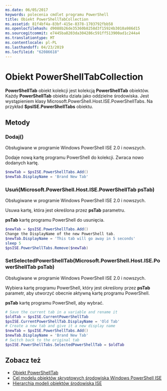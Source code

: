 ```yaml
---
ms.date: 06/05/2017
keywords: polecenia cmdlet programu PowerShell
title: Obiekt PowerShellTabCollection
ms.assetid: 81f4bf4a-83bf-415e-8378-1703792fbb58
ms.openlocfilehash: d9088b26de35360b8258d3f15924b3010a986d15
ms.sourcegitcommit: e7445ba8203da304286c591ff513900ad1c244a4
ms.translationtype: MT
ms.contentlocale: pl-PL
ms.lasthandoff: 04/23/2019
ms.locfileid: "62086618"
---
```

# <a name="the-powershelltabcollection-object"></a>Obiekt PowerShellTabCollection

**PowerShellTab** obiekt kolekcji jest kolekcją **PowerShellTab** obiektów. Każdy **PowerShellTab** obiektu działa jako oddzielne środowiska. Jest wystąpieniem klasy Microsoft.PowerShell.Host.ISE.PowerShellTabs. Na przykład **$psISE.PowerShellTabs** obiektu.

## <a name="methods"></a>Metody

### <a name="add"></a>Dodaj\(\)

Obsługiwane w programie Windows PowerShell ISE 2.0 i nowszych.

Dodaje nową kartę programu PowerShell do kolekcji. Zwraca nowo dodanych kartę.

```powershell
$newTab = $psISE.PowerShellTabs.Add()
$newTab.DisplayName = 'Brand New Tab'
```

### <a name="removemicrosoftpowershellhostisepowershelltab-pstab"></a>Usuń\(Microsoft.PowerShell.Host.ISE.PowerShellTab psTab\)

Obsługiwane w programie Windows PowerShell ISE 2.0 i nowszych.

Usuwa kartę, która jest określona przez **psTab** parametru.

**psTab** kartę programu PowerShell do usunięcia.

```powershell
$newTab = $psISE.PowerShellTabs.Add()
Change the DisplayName of the new PowerShell tab.
$newTab.DisplayName = 'This tab will go away in 5 seconds'
sleep 5
$psISE.PowerShellTabs.Remove($newTab)
```

### <a name="setselectedpowershelltabmicrosoftpowershellhostisepowershelltab-pstab"></a>SetSelectedPowerShellTab\(Microsoft.PowerShell.Host.ISE.PowerShellTab psTab\)

Obsługiwane w programie Windows PowerShell ISE 2.0 i nowszych.

Wybiera kartę programu PowerShell, który jest określony przez **psTab** parametr, aby utworzyć obecnie aktywną kartę programu PowerShell.

**psTab** kartę programu PowerShell, aby wybrać.

```powershell
# Save the current tab in a variable and rename it
$oldTab = $psISE.CurrentPowerShellTab
$psISE.CurrentPowerShellTab.DisplayName = 'Old Tab'
# Create a new tab and give it a new display name
$newTab = $psISE.PowerShellTabs.Add()
$newTab.DisplayName = 'Brand New Tab'
# Switch back to the original tab
$psISE.PowerShellTabs.SelectedPowerShellTab = $oldTab
```

## <a name="see-also"></a>Zobacz też

- [Obiekt PowerShellTab](The-PowerShellTab-Object.md)
- [Cel modelu obiektów skryptowych środowiska Windows PowerShell ISE](Purpose-of-the-Windows-PowerShell-ISE-Scripting-Object-Model.md)
- [Hierarchia modeli obiektów środowiska ISE](The-ISE-Object-Model-Hierarchy.md)